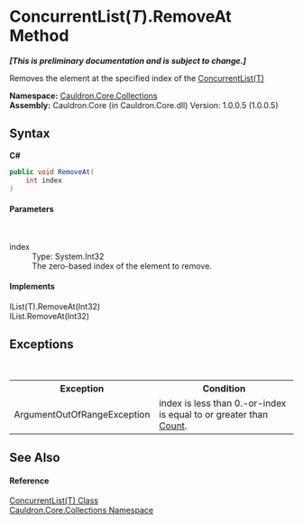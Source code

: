 # ConcurrentList(*T*).RemoveAt Method 
 _**\[This is preliminary documentation and is subject to change.\]**_

Removes the element at the specified index of the <a href="T_Cauldron_Core_Collections_ConcurrentList_1">ConcurrentList(T)</a>

**Namespace:**&nbsp;<a href="N_Cauldron_Core_Collections">Cauldron.Core.Collections</a><br />**Assembly:**&nbsp;Cauldron.Core (in Cauldron.Core.dll) Version: 1.0.0.5 (1.0.0.5)

## Syntax

**C#**<br />
``` C#
public void RemoveAt(
	int index
)
```


#### Parameters
&nbsp;<dl><dt>index</dt><dd>Type: System.Int32<br />The zero-based index of the element to remove.</dd></dl>

#### Implements
IList(T).RemoveAt(Int32)<br />IList.RemoveAt(Int32)<br />

## Exceptions
&nbsp;<table><tr><th>Exception</th><th>Condition</th></tr><tr><td>ArgumentOutOfRangeException</td><td>index is less than 0.-or-index is equal to or greater than <a href="P_Cauldron_Core_Collections_ConcurrentList_1_Count">Count</a>.</td></tr></table>

## See Also


#### Reference
<a href="T_Cauldron_Core_Collections_ConcurrentList_1">ConcurrentList(T) Class</a><br /><a href="N_Cauldron_Core_Collections">Cauldron.Core.Collections Namespace</a><br />
